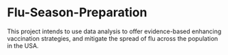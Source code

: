 # Flu-Season-Preparation
This project intends to use data analysis to offer evidence-based enhancing vaccination strategies, and mitigate the spread of flu across the population in the USA.
